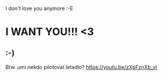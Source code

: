 I don't love you anymore :-E


I WANT YOU!!! <3
================

:-)
---

Btw. umi nekdo pilotovat letadlo?
https://youtu.be/zXpFznXb_vI
